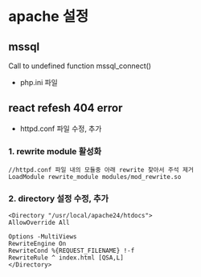 # apache 설정
## mssql
Call to undefined function mssql_connect() 
- php.ini 파일 


## react refesh 404 error
- httpd.conf 파일 수정, 추가
### 1. rewrite module 활성화
```
//httpd.conf 파일 내의 모듈중 아래 rewrite 찾아서 주석 제거
LoadModule rewrite_module modules/mod_rewrite.so
```

### 2. directory 설정 수정, 추가
```
<Directory "/usr/local/apache24/htdocs">
AllowOverride All
    
Options -MultiViews
RewriteEngine On
RewriteCond %{REQUEST_FILENAME} !-f
RewriteRule ^ index.html [QSA,L]
</Directory>
```